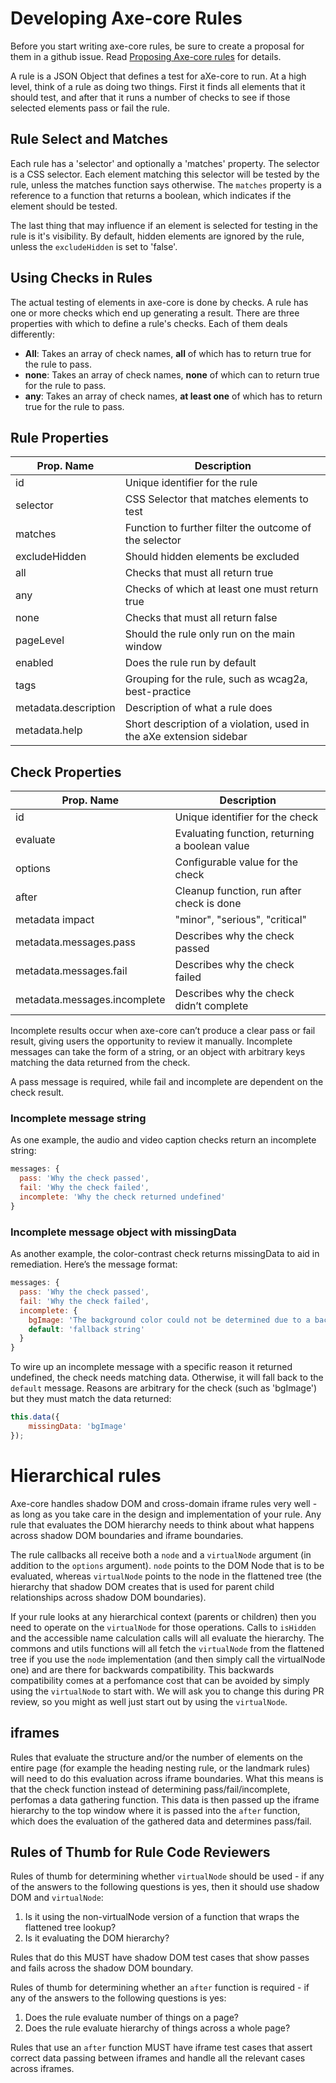 # Developing Axe-core Rules

Before you start writing axe-core rules, be sure to create a proposal for them in a github issue. Read [Proposing Axe-core rules](./rule-proposal.md) for details.

A rule is a JSON Object that defines a test for aXe-core to run. At a high level, think of a rule as doing two things. First it finds all elements that it should test, and after that it runs a number of checks to see if those selected elements pass or fail the rule.

## Rule Select and Matches

Each rule has a 'selector' and optionally a 'matches' property. The selector is a CSS selector. Each element matching this selector will be tested by the rule, unless the matches function says otherwise. The `matches` property is a reference to a function that returns a boolean, which indicates if the element should be tested.

The last thing that may influence if an element is selected for testing in the rule is it's visibility. By default, hidden elements are ignored by the rule, unless the `excludeHidden` is set to 'false'.

## Using Checks in Rules

The actual testing of elements in axe-core is done by checks. A rule has one or more checks which end up generating a result. There are three properties with which to define a rule's checks. Each of them deals differently:

- **All**: Takes an array of check names, **all** of which has to return true for the rule to pass.
- **none**: Takes an array of check names, **none** of which can to return true for the rule to pass.
- **any**: Takes an array of check names, **at least one** of which has to return true for the rule to pass.

## Rule Properties

| Prop. Name           | Description                                                         |
| -------------------- | ------------------------------------------------------------------- |
| id                   | Unique identifier for the rule                                      |
| selector             | CSS Selector that matches elements to test                          |
| matches              | Function to further filter the outcome of the selector              |
| excludeHidden        | Should hidden elements be excluded                                  |
| all                  | Checks that must all return true                                    |
| any                  | Checks of which at least one must return true                       |
| none                 | Checks that must all return false                                   |
| pageLevel            | Should the rule only run on the main window                         |
| enabled              | Does the rule run by default                                        |
| tags                 | Grouping for the rule, such as wcag2a, best-practice                |
| metadata.description | Description of what a rule does                                     |
| metadata.help        | Short description of a violation, used in the aXe extension sidebar |

## Check Properties

| Prop. Name                   | Description                                    |
| ---------------------------- | ---------------------------------------------- |
| id                           | Unique identifier for the check                |
| evaluate                     | Evaluating function, returning a boolean value |
| options                      | Configurable value for the check               |
| after                        | Cleanup function, run after check is done      |
| metadata impact              | "minor", "serious", "critical"                 |
| metadata.messages.pass       | Describes why the check passed                 |
| metadata.messages.fail       | Describes why the check failed                 |
| metadata.messages.incomplete | Describes why the check didn’t complete        |

Incomplete results occur when axe-core can’t produce a clear pass or fail result,
giving users the opportunity to review it manually. Incomplete messages can take
the form of a string, or an object with arbitrary keys matching the data returned
from the check.

A pass message is required, while fail and incomplete are dependent on the check result.

### Incomplete message string

As one example, the audio and video caption checks return an incomplete string:

```js
messages: {
  pass: 'Why the check passed',
  fail: 'Why the check failed',
  incomplete: 'Why the check returned undefined'
}
```

### Incomplete message object with missingData

As another example, the color-contrast check returns missingData to aid in
remediation. Here’s the message format:

```js
messages: {
  pass: 'Why the check passed',
  fail: 'Why the check failed',
  incomplete: {
    bgImage: 'The background color could not be determined due to a background image',
    default: 'fallback string'
  }
}
```

To wire up an incomplete message with a specific reason it returned undefined,
the check needs matching data. Otherwise, it will fall back to the `default` message.
Reasons are arbitrary for the check (such as 'bgImage') but they must match the
data returned:

```js
this.data({
	missingData: 'bgImage'
});
```

# Hierarchical rules

Axe-core handles shadow DOM and cross-domain iframe rules very well - as long as you take care in the design and implementation of your rule. Any rule that evaluates the DOM hierarchy needs to think about what happens across shadow DOM boundaries and iframe boundaries.

The rule callbacks all receive both a `node` and a `virtualNode` argument (in addition to the `options` argument). `node` points to the DOM Node that is to be evaluated, whereas `virtualNode` points to the node in the flattened tree (the hierarchy that shadow DOM creates that is used for parent child relationships across shadow DOM boundaries).

If your rule looks at any hierarchical context (parents or children) then you need to operate on the `virtualNode` for those operations. Calls to `isHidden` and the accessible name calculation calls will all evaluate the hierarchy. The commons and utils functions will all fetch the `virtualNode` from the flattened tree if you use the `node` implementation (and then simply call the virtualNode one) and are there for backwards compatibility. This backwards compatibility comes at a perfomance cost that can be avoided by simply using the `virtualNode` to start with. We will ask you to change this during PR review, so you might as well just start out by using the `virtualNode`.

## iframes

Rules that evaluate the structure and/or the number of elements on the entire page (for example the heading nesting rule, or the landmark rules) will need to do this evaluation across iframe boundaries. What this means is that the check function instead of determining pass/fail/incomplete, perfomas a data gathering function. This data is then passed up the iframe hierarchy to the top window where it is passed into the `after` function, which does the evaluation of the gathered data and determines pass/fail.

## Rules of Thumb for Rule Code Reviewers

Rules of thumb for determining whether `virtualNode` should be used - if any of the answers to the following questions is yes, then it should use shadow DOM and `virtualNode`:

1. Is it using the non-virtualNode version of a function that wraps the flattened tree lookup?
2. Is it evaluating the DOM hierarchy?

Rules that do this MUST have shadow DOM test cases that show passes and fails across the shadow DOM boundary.

Rules of thumb for determining whether an `after` function is required - if any of the answers to the following questions is yes:

1. Does the rule evaluate number of things on a page?
2. Does the rule evaluate hierarchy of things across a whole page?

Rules that use an `after` function MUST have iframe test cases that assert correct data passing between iframes and handle all the relevant cases across iframes.
